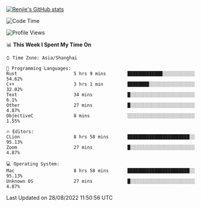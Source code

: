 [![Renjie's GitHub stats](https://github-readme-stats.vercel.app/api?username=liurenjie1024&show_icons=true&theme=chartreuse-dark)](https://github.com/anuraghazra/github-readme-stats)

<!--START_SECTION:waka-->
![Code Time](http://img.shields.io/badge/Code%20Time-132%20hrs%2049%20mins-blue)

![Profile Views](http://img.shields.io/badge/Profile%20Views-18-blue)

📊 **This Week I Spent My Time On** 

```text
⌚︎ Time Zone: Asia/Shanghai

💬 Programming Languages: 
Rust                     5 hrs 9 mins        █████████████░░░░░░░░░░░░   54.62% 
C++                      3 hrs 1 min         ████████░░░░░░░░░░░░░░░░░   32.02% 
Text                     34 mins             █░░░░░░░░░░░░░░░░░░░░░░░░   6.1% 
Other                    27 mins             █░░░░░░░░░░░░░░░░░░░░░░░░   4.87% 
ObjectiveC               8 mins              ░░░░░░░░░░░░░░░░░░░░░░░░░   1.55%

🔥 Editors: 
CLion                    8 hrs 58 mins       ███████████████████████░░   95.13% 
Zoom                     27 mins             █░░░░░░░░░░░░░░░░░░░░░░░░   4.87%

💻 Operating System: 
Mac                      8 hrs 58 mins       ███████████████████████░░   95.13% 
Unknown OS               27 mins             █░░░░░░░░░░░░░░░░░░░░░░░░   4.87%

```


 Last Updated on 28/08/2022 11:50:56 UTC
<!--END_SECTION:waka-->

